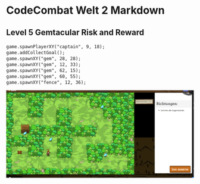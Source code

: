 # CodeCombat Welt 2 Markdown
## Level 5 Gemtacular Risk and Reward
```
game.spawnPlayerXY("captain", 9, 18);
game.addCollectGoal();
game.spawnXY("gem", 28, 28);
game.spawnXY("gem", 12, 33);
game.spawnXY("gem", 62, 15);
game.spawnXY("gem", 60, 55);
game.spawnXY("fence", 12, 36);
```
![Alt text](image-55.png)



